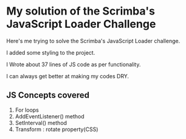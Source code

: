 
# My solution of the Scrimba's JavaScript Loader Challenge

Here's me trying to solve the Scrimba's JavaScript Loader challenge. 

I added some styling to the project. 

I Wrote about 37 lines of JS code as per functionality.

I can always get better at making my codes DRY.

## JS Concepts covered

1. For loops
2. AddEventListener() method
3. SetInterval() method
4. Transform : rotate property(CSS)
